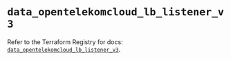 # `data_opentelekomcloud_lb_listener_v3`

Refer to the Terraform Registry for docs: [`data_opentelekomcloud_lb_listener_v3`](https://registry.terraform.io/providers/opentelekomcloud/opentelekomcloud/1.36.20/docs/data-sources/lb_listener_v3).

